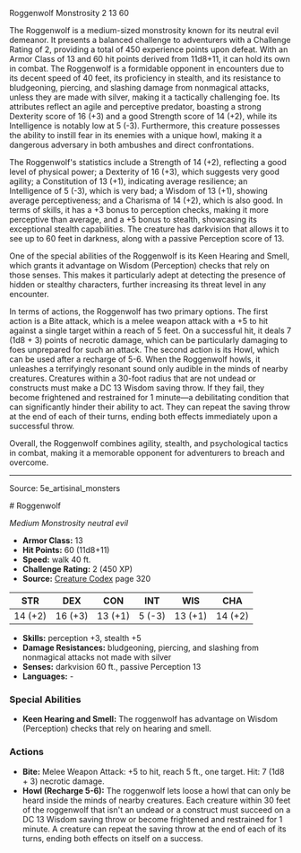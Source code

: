<MonsterName/>Roggenwolf</MonsterName>
<CreatureType/>Monstrosity</CreatureType>
<CR/>2</CR>
<AC/>13</AC>
<HP/>60</HP>
<summary>The Roggenwolf is a medium-sized monstrosity known for its neutral evil demeanor. It presents a balanced challenge to adventurers with a Challenge Rating of 2, providing a total of 450 experience points upon defeat. With an Armor Class of 13 and 60 hit points derived from 11d8+11, it can hold its own in combat. The Roggenwolf is a formidable opponent in encounters due to its decent speed of 40 feet, its proficiency in stealth, and its resistance to bludgeoning, piercing, and slashing damage from nonmagical attacks, unless they are made with silver, making it a tactically challenging foe. Its attributes reflect an agile and perceptive predator, boasting a strong Dexterity score of 16 (+3) and a good Strength score of 14 (+2), while its Intelligence is notably low at 5 (-3). Furthermore, this creature possesses the ability to instill fear in its enemies with a unique howl, making it a dangerous adversary in both ambushes and direct confrontations.</summary>

<detail>

The Roggenwolf's statistics include a Strength of 14 (+2), reflecting a good level of physical power; a Dexterity of 16 (+3), which suggests very good agility; a Constitution of 13 (+1), indicating average resilience; an Intelligence of 5 (-3), which is very bad; a Wisdom of 13 (+1), showing average perceptiveness; and a Charisma of 14 (+2), which is also good. In terms of skills, it has a +3 bonus to perception checks, making it more perceptive than average, and a +5 bonus to stealth, showcasing its exceptional stealth capabilities. The creature has darkvision that allows it to see up to 60 feet in darkness, along with a passive Perception score of 13.

One of the special abilities of the Roggenwolf is its Keen Hearing and Smell, which grants it advantage on Wisdom (Perception) checks that rely on those senses. This makes it particularly adept at detecting the presence of hidden or stealthy characters, further increasing its threat level in any encounter.

In terms of actions, the Roggenwolf has two primary options. The first action is a Bite attack, which is a melee weapon attack with a +5 to hit against a single target within a reach of 5 feet. On a successful hit, it deals 7 (1d8 + 3) points of necrotic damage, which can be particularly damaging to foes unprepared for such an attack. The second action is its Howl, which can be used after a recharge of 5-6. When the Roggenwolf howls, it unleashes a terrifyingly resonant sound only audible in the minds of nearby creatures. Creatures within a 30-foot radius that are not undead or constructs must make a DC 13 Wisdom saving throw. If they fail, they become frightened and restrained for 1 minute—a debilitating condition that can significantly hinder their ability to act. They can repeat the saving throw at the end of each of their turns, ending both effects immediately upon a successful throw.

Overall, the Roggenwolf combines agility, stealth, and psychological tactics in combat, making it a memorable opponent for adventurers to breach and overcome.</detail>



---

Source: 5e_artisinal_monsters

<statblock>
# Roggenwolf

*Medium* *Monstrosity* *neutral evil*

- **Armor Class:** 13
- **Hit Points:** 60 (11d8+11)
- **Speed:** walk 40 ft.
- **Challenge Rating:** 2 (450 XP)
- **Source:** [Creature Codex](https://koboldpress.com/kpstore/product/creature-codex-for-5th-edition-dnd) page 320

| STR | DEX | CON | INT | WIS | CHA |
| --- | --- | --- | --- | --- | --- |
| 14 (+2) | 16 (+3) | 13 (+1) | 5 (-3) | 13 (+1) | 14 (+2) |

- **Skills:** perception +3, stealth +5
- **Damage Resistances:** bludgeoning, piercing, and slashing from nonmagical attacks not made with silver
- **Senses:** darkvision 60 ft., passive Perception 13
- **Languages:** -

### Special Abilities

- **Keen Hearing and Smell:** The roggenwolf has advantage on Wisdom (Perception) checks that rely on hearing and smell.

### Actions

- **Bite:** Melee Weapon Attack: +5 to hit, reach 5 ft., one target. Hit: 7 (1d8 + 3) necrotic damage.
- **Howl (Recharge 5-6):** The roggenwolf lets loose a howl that can only be heard inside the minds of nearby creatures. Each creature within 30 feet of the roggenwolf that isn't an undead or a construct must succeed on a DC 13 Wisdom saving throw or become frightened and restrained for 1 minute. A creature can repeat the saving throw at the end of each of its turns, ending both effects on itself on a success.


</statblock>


